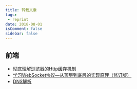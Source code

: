 ```yaml
---
title: 转载文章
tags:
 - reprint
date: 2018-08-01
isComment: false
sidebar: false
---
```



## 前端
- [彻底理解浏览器的Http缓存机制](https://mp.weixin.qq.com/s/ukCKpHvq4McmOEdXsIuf8g)
- [学习WebSocket协议—从顶层到底层的实现原理（修订版）](https://github.com/abbshr/abbshr.github.io/issues/22)
- [DNS解析](https://imweb.io/topic/55e3ba46771670e207a16bc8)